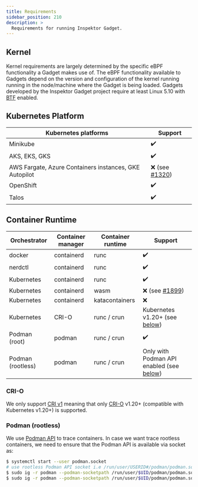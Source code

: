 ```yaml
---
title: Requirements
sidebar_position: 210
description: >
  Requirements for running Inspektor Gadget.
---
```


## Kernel

Kernel requirements are largely determined by the specific eBPF functionality a
Gadget makes use of. The eBPF functionality available to Gadgets depend on the
version and configuration of the kernel running running in the node/machine
where the Gadget is being loaded. Gadgets developed by the Inspektor Gadget
project require at least Linux 5.10 with
[BTF](https://www.kernel.org/doc/html/latest/bpf/btf.html) enabled.

## Kubernetes Platform

| Kubernetes platforms                                   | Support                                                                           |
|--------------------------------------------------------|-----------------------------------------------------------------------------------|
| Minikube                                               | ✔️                                                                                |
| AKS, EKS, GKS                                          | ✔️                                                                                |
| AWS Fargate, Azure Containers instances, GKE Autopilot | ❌ (see [#1320](https://github.com/inspektor-gadget/inspektor-gadget/issues/1320)) |
| OpenShift                                              | ✔️                                                                                |
| Talos                                                  | ✔️                                                                                |

## Container Runtime

| Orchestrator      | Container manager | Container runtime | Support                                                                           |
|-------------------|-------------------|-------------------|-----------------------------------------------------------------------------------|
| docker            | containerd        | runc              | ✔️                                                                                |
| nerdctl           | containerd        | runc              | ✔️                                                                                |
| Kubernetes        | containerd        | runc              | ✔️                                                                                |
| Kubernetes        | containerd        | wasm              | ❌ (see [#1899](https://github.com/inspektor-gadget/inspektor-gadget/issues/1899)) |
| Kubernetes        | containerd        | katacontainers    | ❌                                                                                 |
| Kubernetes        | CRI-O             | runc / crun       | Kubernetes v1.20+ (see [below](#CRI-O))                                           |
| Podman (root)     | podman            | runc / crun       | ✔️                                                                                |
| Podman (rootless) | podman            | runc / crun       | Only with Podman API enabled (see [below](#Podman-rootless))                      |

### CRI-O

We only support [CRI v1](https://github.com/kubernetes/cri-api/tree/master/pkg/apis/runtime/v1) meaning that
only [CRI-O](https://github.com/cri-o/cri-o) v1.20+ (compatible with Kubernetes v1.20+) is supported.

### Podman (rootless)

We use [Podman API](https://docs.podman.io/en/latest/markdown/podman-system-service.1.html) to trace containers. In case
we want trace rootless containers, we need to ensure that the Podman API is available via socket as:

```bash
$ systemctl start --user podman.socket
# use rootless Podman API socket i.e /run/user/USERID#/podman/podman.sock
$ sudo ig -r podman --podman-socketpath /run/user/$UID/podman/podman.sock list-containers
$ sudo ig -r podman --podman-socketpath /run/user/$UID/podman/podman.sock snapshot process
```
